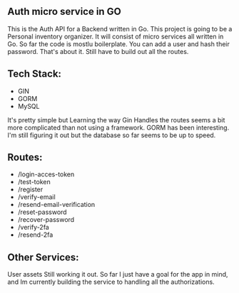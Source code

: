 ## Auth micro service in GO

This is the Auth API for a Backend written in Go. This project is going to be a Personal inventory organizer. It will consist of micro services all written in Go. So far the code is mostlu boilerplate. You can add a user and hash their password. That's about it. Still have to build out all the routes.

## Tech Stack:

- GIN
- GORM
- MySQL

It's pretty simple but Learning the way Gin Handles the routes seems a bit more complicated than not using a framework. GORM has been interesting. I'm still figuring it out but the database so far seems to be up to speed.

## Routes:

- /login-acces-token
- /test-token
- /register
- /verify-email
- /resend-email-verification
- /reset-password
- /recover-password
- /verify-2fa
- /resend-2fa

## Other Services:

User assets
Still working it out. So far I just have a goal for the app in mind, and Im currently building the service to handling all the authorizations.
